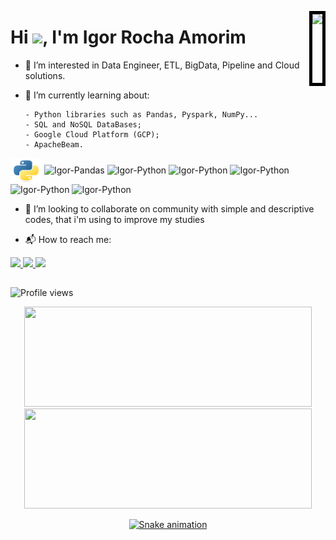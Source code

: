 <!--- Header --->
<img src="https://user-images.githubusercontent.com/114179416/191822394-7bf8e160-54b5-4a45-bbc8-0f4d3e470b14.png" 
     align="right" 
     height="110em" 
     style="border:5px solid black"/>
<h1 align="left">Hi <img src="https://raw.githubusercontent.com/kaueMarques/kaueMarques/master/hi.gif" height="30px">, I'm Igor Rocha Amorim</h1>

- 👀 I’m interested in Data Engineer, ETL, BigData, Pipeline and Cloud solutions.</p>

- 🌱 I’m currently learning about: 

      - Python libraries such as Pandas, Pyspark, NumPy...
      - SQL and NoSQL DataBases;
      - Google Cloud Platform (GCP);
      - ApacheBeam.
       

<div>
  <img src="https://raw.githubusercontent.com/devicons/devicon/master/icons/python/python-original.svg"
       align="center" 
       alt="Igor-Python" 
       height="40" 
       width="50"
       >
  <img src="https://pandas.pydata.org/static/img/pandas_secondary_white.svg" 
       align="center" 
       alt="Igor-Pandas" 
       height="40" 
       width="60"
       >
  <img src="https://www.gktcs.in/static/images/course-img/advancePySpark.png" 
       align="center" 
       alt="Igor-Python" 
       height="40" 
       width="90"/>
  <img src="https://umangsoftware.com/wp-content/uploads/2020/05/MongoDB-logo.png" 
       align="center" 
       alt="Igor-Python" 
       height="40" 
       width="90"/>
  <img src="https://cdn-icons-png.flaticon.com/512/3161/3161158.png" 
       align="center" 
       alt="Igor-Python" 
       height="40" 
       width="35"/>
  <img src="https://logodownload.org/wp-content/uploads/2021/06/google-cloud-logo-1.png"
       align="center" 
       alt="Igor-Python" 
       height="40" 
       width="70"
       >
  <img src="https://beam.apache.org/images/logos/full-color/name-bottom/beam-logo-full-color-name-bottom-1000.png" 
       align="center" 
       alt="Igor-Python" 
       height="40" 
       width="40"/>
</div>   

- 🌆 I’m looking to collaborate on community with simple and descriptive codes, that i'm using to improve my studies

- 📬 How to reach me: 
<div>
     <a href = "mailto:igor.amorim.182@outlook.com" target="_blank">
     <img src="https://img.shields.io/badge/-Email-7289DA?style=plastic&logo=Mail.Ru&logoColor=white">
     </a>
     <a href = "https://www.cloudskillsboost.google/public_profiles/fa5a4cbf-3179-4680-9a30-b23653fd16f6" target="_blank">
     <img src="https://img.shields.io/badge/-GCP Profile-%23333?style=plastic&logo=Google Cloud&logoColor=white">
     </a>
     <a href="https://www.linkedin.com/in/igor-rocha-amorim-70531252/" target="_blank">
     <img src="https://img.shields.io/badge/-LinkedIn-%230077B5?style=plastic&logo=linkedin&logoColor=white" target="_blank">
     </a>
</div>   

## 

<p align="left"> 
     <img src="https://komarev.com/ghpvc/?username=Igor-R-Amorim&color=blue" alt="Profile views" /> 
</p> 
<div align="center">
  <a href="https://github.com/Igor-R-Amorim">
  <img width="460em" height="160em" 
   src="https://github-readme-stats.vercel.app/api?username=Igor-R-Amorim&show_icons=true&theme=tokyonight&include_all_commits=true&count_private=true"
  />
  <img width="460em" height="160em" 
   src="https://github-readme-stats.vercel.app/api/top-langs/?username=Igor-R-Amorim&layout=compact&langs_count=7&theme=tokyonight"
  />

![Snake animation](https://github.com/Igor-R-Amorim/Igor-R-Amorim/blob/output/github-contribution-grid-snake.svg)

</div>


